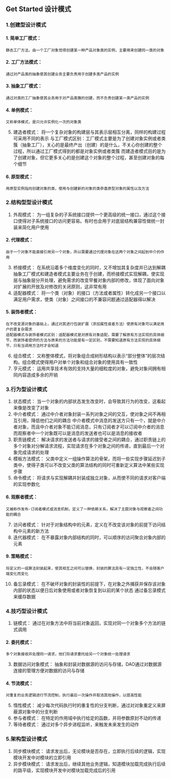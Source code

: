 <!--
 * @Author: 289608944@qq.com
 * @Date: 2019-12-17 10:18:01
 * @LastEditors: 289608944@qq.com
 * @LastEditTime: 2020-04-02 15:27:08
 * @Description: In User Settings Edit
 -->
## Get Started 设计模式
### 1.创建型设计模式 
  #### 1. 简单工厂模式：
  
    静态工厂方法，由一个工厂对象觉得创建某一种产品对象类的实例，主要用来创建同一类的对象
  #### 2. 工厂方法模式：
    通过对产品类的抽象使其创建业务主要负责用于创建多类产品的实例
  #### 3. 抽象工厂模式：
    通过对类的工厂抽象使其业务用于对产品类簇的创建，而不负责创建某一类产品的实例
  #### 4. 单例模式：
    又称单体模式，是只允许实例化一次的对象类
  5. 建造者模式：
    将一个复杂对象的构建层与其表示层相互分离，同样的构建过程可采用不同的表示
    与工厂模式区别：工厂模式主要是为了创建对象实例或者类簇（抽象工厂），关心的是最终产出（创建）的是什么，不关心你创建的整个过程，所以通过工厂模式得到的都是对象实例或者类簇
    而建造者模式目的是为了创建对象，但它更多关心的是创建这个对象的整个过程，甚至创建对象的每个细节
  #### 6. 原型模式：
    用原型实例指向创建对象的类，使用与创建新的对象的类恭喜原型对象的属性以及方法
### 2.结构型型设计模式
  1. 外观模式：
    为一组复杂的子系统接口提供一个更高级的统一接口，通过这个接口使得对子系统接口的访问更容易。有时也会用于对底层结构兼容性做统一封装来简化用户使用
  #### 2. 代理模式：
    由于一个对象不能直接引用另一个对象，所以需要通过代理对象在这两个对象之间起到中介的作用
  3. 桥接模式：
    在系统沿着多个维度变化的同时，又不增加其复杂度并已达到解耦
    抽象工厂模式和建造者模式主要业务在于创建，而桥接模式实现解耦，使实现层与抽象层分开处理，避免需求的改变早餐对象内部的修改，体现了面向对象对扩展的开放及对修改的关闭原则，这非常有用
  4. 适配器模式：
    将一个类（对象）的接口（方法或者属性）转化成另一个接口以满足用户需求，使类（对象）之间接口的不兼容问题通过适配器得以解决
  #### 5. 装饰者模式：
    在不改变源对象的基础上，通过对其进行包装扩展（添加属性或者方法）使原有对象可以满足用户的更复杂需求
    适配器模式与装饰者模式区别：适配器模式是对原有对象适配，需要了解原有方法实现的具体细节，而装饰者提供的方法与原来的方法功能是有一定区别，不需要知道原有方法实现的具体细节，只有当调用方法时才会知道
  6. 组合模式：
    又称整体模式，将对象组合成树形结构以表示“部分整体”的层次结构。组合模式使得用户对单个对象和组合对象的使用具有一致性
  7. 亨元模式：
    运用共享技术有效的支持大量的细粒度的对象，避免对象间拥有相同内容造成多余的开销
### 3.行为型设计模式
  1. 状态模式：
    当一个对象的内部状态发生改变时，会导致其行为的改变，这看起来像是改变了对象
  2. 中介者模式：
    通过中介者对象封装一系列对象之间的交互，使对象之间不再相互引用，降低他们之间的耦合
    中介者模式中消息的发送方只有一个，就是中介者对象，而且中介者对象不能订阅消息，只有订阅者才可以订阅中介者的消息
    而观察者中一个对象既可以是消息的发送者也可以是消息的接收者
  3. 职责链模式：
    解决请求的发送者与请求的接受者之间的耦合，通过职责链上的多个对象对分解请求流程，实现请求在多个对象之间的传递，直到最后一个对象完成请求的处理
  4. 模板方法模式：
    父类中定义一组操作算法的骨架，而将一些实现步骤延迟到子类中，使得子类可以不改变父类的算法结构的同时可重新定义算法中某些实现步骤
  5. 命令模式：
    将请求与实现解耦并封装成独立对象，从而使不同的请求对客户端的实现参数化
  #### 6. 观察者模式：
    又被称作发布-订阅者模式或消息机制，定义了一种依赖关系，解决了主题对象与观察者之间功能的耦合
  7. 访问者模式：
    针对于对象结构中的元素，定义在不改变该对象的前提下访问结构中元素的新方法
  8. 迭代器模式：
    在不暴露对象内部结构的同时，可以顺序的访问聚合对象内部的元素
  #### 9. 策略模式：
    将定义的一组算法封装起来，使其相互之间可以替换，封装的算法具有一定独立性，不会随客户端变化而变化
  10. 备忘录模式：
    在不破坏对象的封装性的前提下，在对象之外捕获并保存该对象内部的状态以便日后对象使用或者对象恢复到以前的某个状态
    通过备忘录模式来缓存数据
### 4.技巧型设计模式
  1. 链模式：
    通过在对象方法中将当前对象返回，实现对同一个对象多个方法的链式调用
  #### 2. 委托模式：
    多个对象接收并处理同一请求，他们将请求委托给另一个对象统一处理请求
  3. 数据访问对象模式：
    抽象和封装对数据源的访问与存储，DAO通过对数据源连接的管理方便对数据的访问与存储
 ####  4. 节流模式：
    对重复的业务逻辑进行节流控制，执行最后一次操作并取消其他操作，以提高性能
  5. 惰性模式：
    减少每次代码执行时的重复性的分支判断，通过对对象重定义来屏蔽源对象中的分支判断
  6. 参与者模式：
    在特定的作用域中执行给定的函数，并将参数原封不动的传递
  7. 等待者模式：
    通过对多个异步进程监听，来触发未来发生的动作
### 5.架构型设计模式
  1. 同步模块模式：
    请求发出后，无论模块是否存在，立即执行后续的逻辑，实现模块开发中对模块的立即引用
  2. 异步模块模式：
    请求发出后，继续其他业务逻辑，知道模块加载完成执行后续的路平级，实现模块开发中对模块加载完成后的引用


